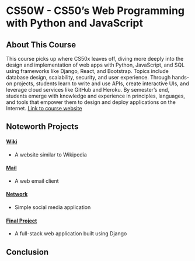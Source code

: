 # CS50W - CS50’s Web Programming with Python and JavaScript

## About This Course

This course picks up where CS50x leaves off, diving more deeply into the design and implementation of web apps with Python, JavaScript, and SQL using frameworks like Django, React, and Bootstrap. Topics include database design, scalability, security, and user experience. Through hands-on projects, students learn to write and use APIs, create interactive UIs, and leverage cloud services like GitHub and Heroku. By semester’s end, students emerge with knowledge and experience in principles, languages, and tools that empower them to design and deploy applications on the Internet. [Link to course website](https://pll.harvard.edu/course/cs50s-web-programming-python-and-javascript)

## Noteworth Projects

#### [Wiki](/Wiki)
  - A website similar to Wikipedia
    
#### [Mail](/Mail)
  - A web email client

#### [Network](/Network)
  - Simple social media application

#### [Final Project](/Final-project)
  - A full-stack web application built using Django

## Conclusion

